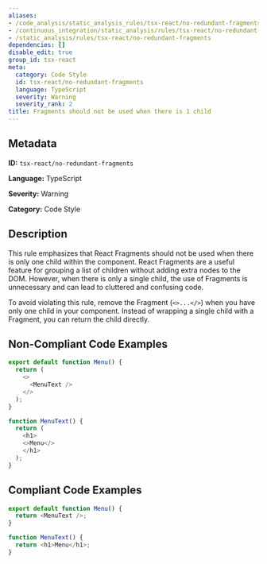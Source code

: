```yaml
---
aliases:
- /code_analysis/static_analysis_rules/tsx-react/no-redundant-fragments
- /continuous_integration/static_analysis/rules/tsx-react/no-redundant-fragments
- /static_analysis/rules/tsx-react/no-redundant-fragments
dependencies: []
disable_edit: true
group_id: tsx-react
meta:
  category: Code Style
  id: tsx-react/no-redundant-fragments
  language: TypeScript
  severity: Warning
  severity_rank: 2
title: Fragments should not be used when there is 1 child
---
```

<!--  SOURCED FROM https://github.com/DataDog/datadog-static-analyzer-rule-docs -->


## Metadata
**ID:** `tsx-react/no-redundant-fragments`

**Language:** TypeScript

**Severity:** Warning

**Category:** Code Style

## Description
This rule emphasizes that React Fragments should not be used when there is only one child within the component. React Fragments are a useful feature for grouping a list of children without adding extra nodes to the DOM. However, when there is only a single child, the use of Fragments is unnecessary and can lead to cluttered and confusing code.

To avoid violating this rule, remove the Fragment (`<>...</>`) when you have only one child in your component. Instead of wrapping a single child with a Fragment, you can return the child directly.

## Non-Compliant Code Examples
```typescript
export default function Menu() {
  return (
    <>
      <MenuText />
    </>
  );
}

function MenuText() {
  return (
    <h1>
    <>Menu</>
    </h1>
  );
}
```

## Compliant Code Examples
```typescript
export default function Menu() {
  return <MenuText />;
}

function MenuText() {
  return <h1>Menu</h1>;
}
```
